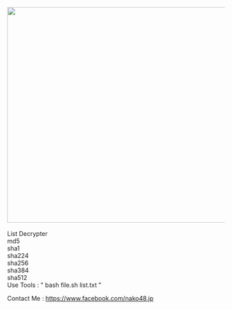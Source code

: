 <img src="https://raw.githubusercontent.com/nako48/Encrypt-Descrypt-Password/master/screenshot.png" height="500px" width="800px">
</br>
</div>
</br>
List Decrypter</br>
md5</br>
sha1</br>
sha224 </br>
sha256 </br>
sha384</br>
sha512 </br> 
Use Tools : " bash file.sh list.txt "</br>
  
Contact  Me : https://www.facebook.com/nako48.jp
